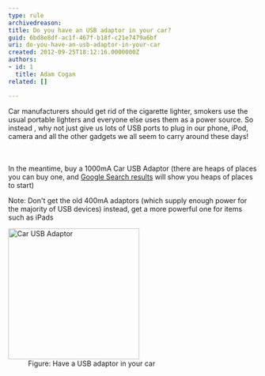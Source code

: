 ```yaml
---
type: rule
archivedreason: 
title: Do you have an USB adaptor in your car?
guid: 6bd8e8df-ac1f-467f-b18f-c21e7479a6bf
uri: do-you-have-an-usb-adaptor-in-your-car
created: 2012-09-25T18:12:16.0000000Z
authors:
- id: 1
  title: Adam Cogan
related: []

---
```



<p>​Car manufacturers should get rid of the cigarette lighter, smokers use the usual portable lighters and everyone else uses them as a power source. So instead , why not just give us lots of USB ports to plug in our phone, iPod, camera and all the other gadgets we all seem to carry around these days!</p>
<br><excerpt class='endintro'></excerpt><br>
In the meantime, buy a 1000mA Car USB Adaptor (there are heaps of places you can buy one, and <a target="_blank" class="external" href="https&#58;//www.google.com/search?hl=en&amp;q=usb+car+charger+adaptor"> Google Search results</a> will show you heaps of places to start)<p></p>
                <p>Note&#58; Don't get the old 400mA adaptors (which supply enough power for the majority of USB devices) instead, get a more powerful one for items such as iPads​</p>
                <dl class="image">
                    <dt><img alt="Car USB Adaptor" src="/PublishingImages/USBCar.jpg" style="width&#58;265px;height&#58;265px;" /></dt>
                    <dd>Figure&#58; Have a&#160;USB adaptor in your car</dd>
                </dl>



